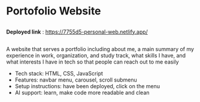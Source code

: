 # Portofolio Website

##
**Deployed link** : https://7755d5-personal-web.netlify.app/
##

A website that serves a portfolio including about me, a main summary of my experience in work, organization, and study track, what skills I have, and what interests I have in tech so that people can reach out to me easily

- Tech stack: HTML, CSS, JavaScript
- Features: navbar menu, carousel, scroll submenu
- Setup instructions: have been deployed, click on the menu
- AI support: learn, make code more readable and clean
